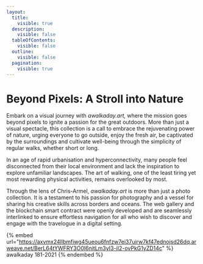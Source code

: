 ```yaml
---
layout:
  title:
    visible: true
  description:
    visible: false
  tableOfContents:
    visible: false
  outline:
    visible: false
  pagination:
    visible: true
---
```


# Beyond Pixels: A Stroll into Nature

Embark on a visual journey with _awalkaday.art,_ where the mission goes beyond pixels to ignite a passion for the great outdoors. More than just a visual spectacle, this collection is a call to embrace the rejuvenating power of nature, urging everyone to go outside, enjoy the fresh air, be captivated by the surroundings and cultivate well-being through the simplicity of regular walks, whether short or long.

In an age of rapid urbanisation and hyperconnectivity, many people feel disconnected from their local environment and lack the inspiration to explore unfamiliar landscapes. The art of walking, one of the least tiring yet most rewarding physical activities, remains overlooked by most.

Through the lens of Chris-Armel, _awalkaday.art_ is more than just a photo collection. It is a testament to his passion for photography and a vessel for sharing his creative skills across borders and oceans. The web gallery and the blockchain smart contract were openly developed and are seamlessly interlinked to ensure effortless navigation for all who wish to discover and engage with the travelogue in a digital setting.



{% embed url="https://axvmx24llbmfiwg45ueou6fnfzw7ei37uirw7kf47ednojsd26dq.arweave.net/BerL64tYWFRY3O0I6nitLm3yI3-iI2-ovPkG1yZD14c" %}
awalkaday 181-2021
{% endembed %}

